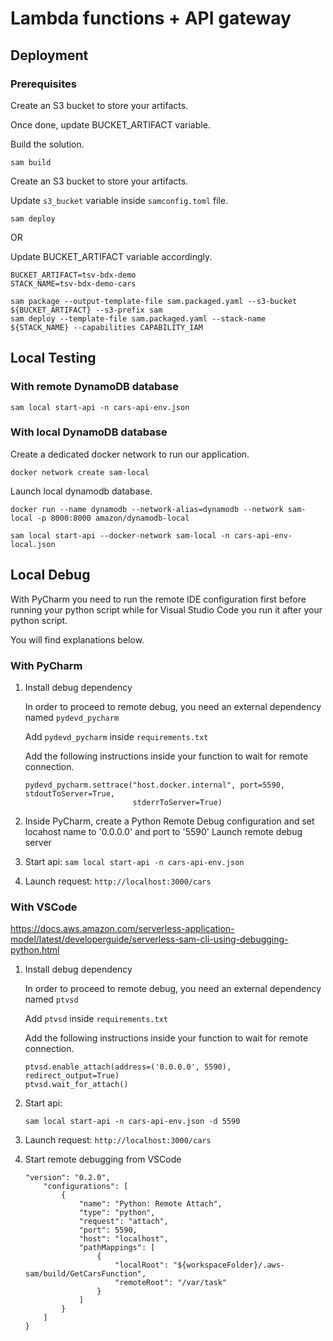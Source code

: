 # Lambda functions + API gateway

## Deployment

### Prerequisites

Create an S3 bucket to store your artifacts.

Once done, update BUCKET_ARTIFACT variable.

Build the solution.

```
sam build
```

Create an S3 bucket to store your artifacts.

Update `s3_bucket` variable inside `samconfig.toml` file.

```
sam deploy
```

OR

Update BUCKET_ARTIFACT variable accordingly.

```
BUCKET_ARTIFACT=tsv-bdx-demo
STACK_NAME=tsv-bdx-demo-cars

sam package --output-template-file sam.packaged.yaml --s3-bucket ${BUCKET_ARTIFACT} --s3-prefix sam
sam deploy --template-file sam.packaged.yaml --stack-name ${STACK_NAME} --capabilities CAPABILITY_IAM
```

## Local Testing

### With remote DynamoDB database

`sam local start-api -n cars-api-env.json`

### With local DynamoDB database

Create a dedicated docker network to run our application.

`docker network create sam-local`

Launch local dynamodb database.

`docker run --name dynamodb --network-alias=dynamodb --network sam-local -p 8000:8000 amazon/dynamodb-local`

`sam local start-api --docker-network sam-local -n cars-api-env-local.json`

## Local Debug

With PyCharm you need to run the remote IDE configuration first before running your python script while
for Visual Studio Code you run it after your python script.

You will find explanations below.

### With PyCharm

1. Install debug dependency

    In order to proceed to remote debug, you need an external dependency named `pydevd_pycharm`
    
    Add `pydevd_pycharm` inside `requirements.txt`
    
    Add the following instructions inside your function to wait for remote connection.
    
    ```
    pydevd_pycharm.settrace("host.docker.internal", port=5590, stdoutToServer=True,
                            stderrToServer=True)
    ```

2. Inside PyCharm, create a Python Remote Debug configuration and set locahost name to '0.0.0.0' and port to '5590'
   Launch remote debug server

3. Start api: `sam local start-api -n cars-api-env.json`

4. Launch request: `http://localhost:3000/cars`

### With VSCode

https://docs.aws.amazon.com/serverless-application-model/latest/developerguide/serverless-sam-cli-using-debugging-python.html

1. Install debug dependency

    In order to proceed to remote debug, you need an external dependency named `ptvsd`
    
    Add `ptvsd` inside `requirements.txt`
    
    Add the following instructions inside your function to wait for remote connection.
    
    ```
    ptvsd.enable_attach(address=('0.0.0.0', 5590), redirect_output=True)
    ptvsd.wait_for_attach()
    ```

2. Start api:

    `sam local start-api -n cars-api-env.json -d 5590`

3. Launch request: `http://localhost:3000/cars`

4. Start remote debugging from VSCode

    ```
    "version": "0.2.0",
        "configurations": [
            {
                "name": "Python: Remote Attach",
                "type": "python",
                "request": "attach",
                "port": 5590,
                "host": "localhost",
                "pathMappings": [
                    {
                        "localRoot": "${workspaceFolder}/.aws-sam/build/GetCarsFunction",
                        "remoteRoot": "/var/task"
                    }
                ]
            }
        ]
    }
    ```
